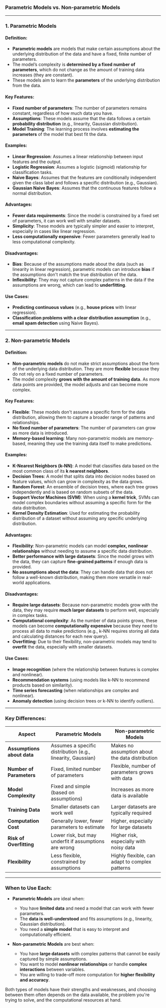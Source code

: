 ### **Parametric Models vs. Non-parametric Models**
---

### **1. Parametric Models**

#### **Definition**:
- **Parametric models** are models that make certain assumptions about the underlying distribution of the data and have a fixed, finite number of parameters.
- The model’s complexity is **determined by a fixed number of parameters**, which do not change as the amount of training data increases (they are constant).
- These models aim to learn the **parameters** of the underlying distribution from the data.

#### **Key Features**:
- **Fixed number of parameters**: The number of parameters remains constant, regardless of how much data you have.
- **Assumptions**: These models assume that the data follows a certain **probability distribution** (e.g., linearity, Gaussian distribution).
- **Model Training**: The learning process involves **estimating the parameters** of the model that best fit the data.

#### **Examples**:
- **Linear Regression**: Assumes a linear relationship between input features and the output.
- **Logistic Regression**: Assumes a logistic (sigmoid) relationship for classification tasks.
- **Naive Bayes**: Assumes that the features are conditionally independent given the class label and follows a specific distribution (e.g., Gaussian).
- **Gaussian Naive Bayes**: Assumes that the continuous features follow a normal distribution.

#### **Advantages**:
- **Fewer data requirements**: Since the model is constrained by a fixed set of parameters, it can work well with smaller datasets.
- **Simplicity**: These models are typically simpler and easier to interpret, especially in cases like linear regression.
- **Less computationally expensive**: Fewer parameters generally lead to less computational complexity.

#### **Disadvantages**:
- **Bias**: Because of the assumptions made about the data (such as linearity in linear regression), parametric models can introduce **bias** if the assumptions don't match the true distribution of the data.
- **Inflexibility**: They may not capture complex patterns in the data if the assumptions are wrong, which can lead to **underfitting**.

#### **Use Cases**:
- **Predicting continuous values** (e.g., **house prices** with linear regression).
- **Classification problems with a clear distribution assumption** (e.g., **email spam detection** using Naive Bayes).

---

### **2. Non-parametric Models**

#### **Definition**:
- **Non-parametric models** do not make strict assumptions about the form of the underlying data distribution. They are more **flexible** because they do not rely on a fixed number of parameters.
- The model complexity **grows with the amount of training data**. As more data points are provided, the model adjusts and can become more complex.
  
#### **Key Features**:
- **Flexible**: These models don't assume a specific form for the data distribution, allowing them to capture a broader range of patterns and relationships.
- **No fixed number of parameters**: The number of parameters can grow as more data is introduced.
- **Memory-based learning**: Many non-parametric models are memory-based, meaning they use the training data itself to make predictions.

#### **Examples**:
- **K-Nearest Neighbors (k-NN)**: A model that classifies data based on the most common class of its **k nearest neighbors**.
- **Decision Trees**: A model that splits data into decision nodes based on feature values, which can grow in complexity as the data grows.
- **Random Forest**: An ensemble of decision trees, where each tree grows independently and is based on random subsets of the data.
- **Support Vector Machines (SVM)**: When using a **kernel trick**, SVMs can model complex boundaries without assuming a specific form for the data distribution.
- **Kernel Density Estimation**: Used for estimating the probability distribution of a dataset without assuming any specific underlying distribution.

#### **Advantages**:
- **Flexibility**: Non-parametric models can model **complex, nonlinear relationships** without needing to assume a specific data distribution.
- **Better performance with large datasets**: Since the model grows with the data, they can capture **fine-grained patterns** if enough data is provided.
- **No assumptions about the data**: They can handle data that does not follow a well-known distribution, making them more versatile in real-world applications.

#### **Disadvantages**:
- **Require large datasets**: Because non-parametric models grow with the data, they may require **much larger datasets** to perform well, especially in complex tasks.
- **Computational complexity**: As the number of data points grows, these models can become **computationally expensive** because they need to process all data to make predictions (e.g., k-NN requires storing all data and calculating distances for each new query).
- **Overfitting**: Due to their flexibility, non-parametric models may tend to **overfit** the data, especially with smaller datasets.

#### **Use Cases**:
- **Image recognition** (where the relationship between features is complex and nonlinear).
- **Recommendation systems** (using models like k-NN to recommend products based on similarity).
- **Time series forecasting** (when relationships are complex and nonlinear).
- **Anomaly detection** (using decision trees or k-NN to identify outliers).

---

### **Key Differences:**

| **Aspect**                | **Parametric Models**                         | **Non-parametric Models**                         |
|---------------------------|-----------------------------------------------|--------------------------------------------------|
| **Assumptions about data** | Assumes a specific distribution (e.g., linearity, Gaussian) | Makes no assumption about the data distribution |
| **Number of Parameters**  | Fixed, limited number of parameters | Flexible, number of parameters grows with data |
| **Model Complexity**      | Fixed and simple (based on assumptions) | Increases as more data is available |
| **Training Data**         | Smaller datasets can work well | Larger datasets are typically required |
| **Computation Cost**      | Generally lower, fewer parameters to estimate | Higher, especially for large datasets |
| **Risk of Overfitting**   | Lower risk, but may underfit if assumptions are wrong | Higher risk, especially with noisy data |
| **Flexibility**           | Less flexible, constrained by assumptions | Highly flexible, can adapt to complex patterns |

---

### **When to Use Each**:

- **Parametric Models** are ideal when:
  - You have **limited data** and need a model that can work with fewer parameters.
  - The **data is well-understood** and fits assumptions (e.g., linearity, Gaussian distribution).
  - You need a **simple model** that is easy to interpret and computationally efficient.

- **Non-parametric Models** are best when:
  - You have **large datasets** with complex patterns that cannot be easily captured by simple assumptions.
  - You want to model **nonlinear relationships** or handle **complex interactions** between variables.
  - You are willing to trade-off more computation for **higher flexibility and accuracy**.

Both types of models have their strengths and weaknesses, and choosing between them often depends on the data available, the problem you're trying to solve, and the computational resources at hand.
